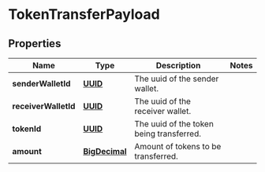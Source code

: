 
# TokenTransferPayload

## Properties
Name | Type | Description | Notes
------------ | ------------- | ------------- | -------------
**senderWalletId** | [**UUID**](UUID.md) | The uuid of the sender wallet. | 
**receiverWalletId** | [**UUID**](UUID.md) | The uuid of the receiver wallet. | 
**tokenId** | [**UUID**](UUID.md) | The uuid of the token being transferred. | 
**amount** | [**BigDecimal**](BigDecimal.md) | Amount of tokens to be transferred. | 



